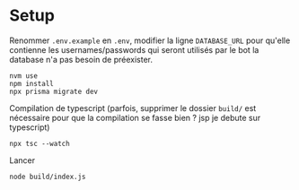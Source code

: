 # Setup

Renommer `.env.example` en `.env`, modifier la ligne `DATABASE_URL` pour qu'elle contienne les usernames/passwords qui seront utilisés par le bot
la database n'a pas besoin de préexister.

```
nvm use
npm install
npx prisma migrate dev
```

Compilation de typescript 
(parfois, supprimer le dossier `build/` est nécessaire pour que la compilation se fasse bien ? jsp je debute sur typescript)
```
npx tsc --watch
```

Lancer
```
node build/index.js
```
